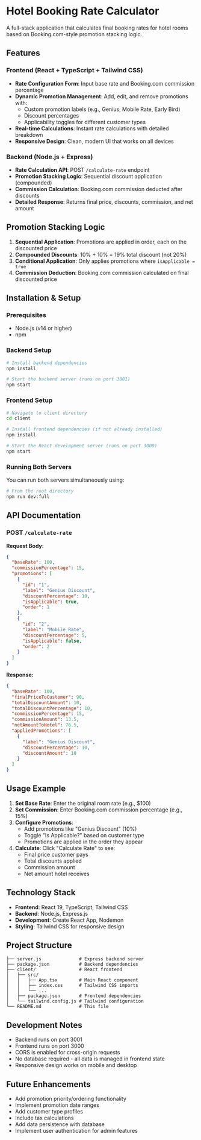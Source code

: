 # Hotel Booking Rate Calculator

A full-stack application that calculates final booking rates for hotel rooms based on Booking.com-style promotion stacking logic.

## Features

### Frontend (React + TypeScript + Tailwind CSS)
- **Rate Configuration Form**: Input base rate and Booking.com commission percentage
- **Dynamic Promotion Management**: Add, edit, and remove promotions with:
  - Custom promotion labels (e.g., Genius, Mobile Rate, Early Bird)
  - Discount percentages
  - Applicability toggles for different customer types
- **Real-time Calculations**: Instant rate calculations with detailed breakdown
- **Responsive Design**: Clean, modern UI that works on all devices

### Backend (Node.js + Express)
- **Rate Calculation API**: POST `/calculate-rate` endpoint
- **Promotion Stacking Logic**: Sequential discount application (compounded)
- **Commission Calculation**: Booking.com commission deducted after discounts
- **Detailed Response**: Returns final price, discounts, commission, and net amount

## Promotion Stacking Logic

1. **Sequential Application**: Promotions are applied in order, each on the discounted price
2. **Compounded Discounts**: 10% + 10% = 19% total discount (not 20%)
3. **Conditional Application**: Only applies promotions where `isApplicable = true`
4. **Commission Deduction**: Booking.com commission calculated on final discounted price

## Installation & Setup

### Prerequisites
- Node.js (v14 or higher)
- npm

### Backend Setup
```bash
# Install backend dependencies
npm install

# Start the backend server (runs on port 3001)
npm start
```

### Frontend Setup
```bash
# Navigate to client directory
cd client

# Install frontend dependencies (if not already installed)
npm install

# Start the React development server (runs on port 3000)
npm start
```

### Running Both Servers
You can run both servers simultaneously using:
```bash
# From the root directory
npm run dev:full
```

## API Documentation

### POST `/calculate-rate`

**Request Body:**
```json
{
  "baseRate": 100,
  "commissionPercentage": 15,
  "promotions": [
    {
      "id": "1",
      "label": "Genius Discount",
      "discountPercentage": 10,
      "isApplicable": true,
      "order": 1
    },
    {
      "id": "2",
      "label": "Mobile Rate",
      "discountPercentage": 5,
      "isApplicable": false,
      "order": 2
    }
  ]
}
```

**Response:**
```json
{
  "baseRate": 100,
  "finalPriceToCustomer": 90,
  "totalDiscountAmount": 10,
  "totalDiscountPercentage": 10,
  "commissionPercentage": 15,
  "commissionAmount": 13.5,
  "netAmountToHotel": 76.5,
  "appliedPromotions": [
    {
      "label": "Genius Discount",
      "discountPercentage": 10,
      "discountAmount": 10
    }
  ]
}
```

## Usage Example

1. **Set Base Rate**: Enter the original room rate (e.g., $100)
2. **Set Commission**: Enter Booking.com commission percentage (e.g., 15%)
3. **Configure Promotions**: 
   - Add promotions like "Genius Discount" (10%)
   - Toggle "Is Applicable?" based on customer type
   - Promotions are applied in the order they appear
4. **Calculate**: Click "Calculate Rate" to see:
   - Final price customer pays
   - Total discounts applied
   - Commission amount
   - Net amount hotel receives

## Technology Stack

- **Frontend**: React 19, TypeScript, Tailwind CSS
- **Backend**: Node.js, Express.js
- **Development**: Create React App, Nodemon
- **Styling**: Tailwind CSS for responsive design

## Project Structure

```
├── server.js              # Express backend server
├── package.json           # Backend dependencies
├── client/                # React frontend
│   ├── src/
│   │   ├── App.tsx        # Main React component
│   │   ├── index.css      # Tailwind CSS imports
│   │   └── ...
│   ├── package.json       # Frontend dependencies
│   └── tailwind.config.js # Tailwind configuration
└── README.md              # This file
```

## Development Notes

- Backend runs on port 3001
- Frontend runs on port 3000
- CORS is enabled for cross-origin requests
- No database required - all data is managed in frontend state
- Responsive design works on mobile and desktop

## Future Enhancements

- Add promotion priority/ordering functionality
- Implement promotion date ranges
- Add customer type profiles
- Include tax calculations
- Add data persistence with database
- Implement user authentication for admin features